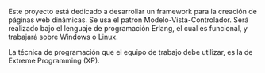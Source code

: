 Este proyecto está dedicado a desarrollar un framework para la creación de páginas web dinámicas. Se usa el patron Modelo-Vista-Controlador. Será realizado bajo el lenguaje de programación Erlang, el cual es funcional, y trabajará sobre Windows o Linux.

La técnica de programación que el equipo de trabajo debe utilizar, es la de Extreme Programming (XP).
